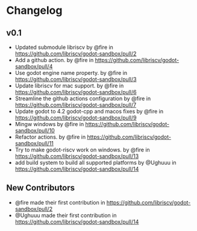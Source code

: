 # Changelog

## v0.1
* Updated submodule libriscv by @fire in https://github.com/libriscv/godot-sandbox/pull/2
* Add a github action. by @fire in https://github.com/libriscv/godot-sandbox/pull/4
* Use godot engine name property. by @fire in https://github.com/libriscv/godot-sandbox/pull/3
* Update libriscv for mac support. by @fire in https://github.com/libriscv/godot-sandbox/pull/6
* Streamline the github actions configuration by @fire in https://github.com/libriscv/godot-sandbox/pull/7
* Update godot to 4.2 godot-cpp and macos fixes by @fire in https://github.com/libriscv/godot-sandbox/pull/9
* Mingw windows by @fire in https://github.com/libriscv/godot-sandbox/pull/10
* Refactor actions. by @fire in https://github.com/libriscv/godot-sandbox/pull/11
* Try to make godot-riscv work on windows. by @fire in https://github.com/libriscv/godot-sandbox/pull/13
* add build system to build all supported platforms by @Ughuuu in https://github.com/libriscv/godot-sandbox/pull/14

## New Contributors
* @fire made their first contribution in https://github.com/libriscv/godot-sandbox/pull/2
* @Ughuuu made their first contribution in https://github.com/libriscv/godot-sandbox/pull/14